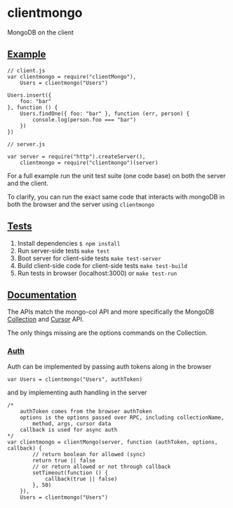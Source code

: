 # clientmongo

MongoDB on the client

## <a href="#Example" name="Example">Example</a>

    // client.js
    var clientmongo = require("clientMongo"),
        Users = clientmongo("Users")

    Users.insert({
        foo: "bar"
    }, function () {
        Users.findOne({ foo: "bar" }, function (err, person) {
            console.log(person.foo === "bar")
        })
    })

    // server.js

    var server = require("http").createServer(),
        clientmongo = require("clientmongo")(server)

For a full example run the unit test suite (one code base) on both the server and the client.

To clarify, you can run the exact same code that interacts with mongoDB in both the browser and the server using `clientmongo`

## <a href="#Tests" name="Tests">Tests</a>

 1. Install dependencies `$ npm install`
 2. Run server-side tests `make test`
 3. Boot server for client-side tests `make test-server`
 4. Build client-side code for client-side tests `make test-build`
 5. Run tests in browser (localhost:3000) or `make test-run`

## <a href="#Documentation" name="Documentation">Documentation</a>

The APIs match the mongo-col API and more specifically the MongoDB [Collection][1] and [Cursor][2] API.

The only things missing are the options commands on the Collection.

### <a href="#Auth" name="Auth">Auth</a>

Auth can be implemented by passing auth tokens along in the browser

`var Users = clientmongo("Users", authToken)`

and by implementing auth handling in the server

    /*
        authToken comes from the browser authToken
        options is the options passed over RPC, including collectionName,
            method, args, cursor data
        callback is used for async auth
    */
    var clientmongo = clientMongo(server, function (authToken, options, callback) {
            // return boolean for allowed (sync)
            return true || false
            // or return allowed or not through callback
            setTimeout(function () {
                callback(true || false)
            }, 50)
        }),
        Users = clientmongo("Users")

  [1]: http://mongodb.github.com/node-mongodb-native/api-generated/collection.html
  [2]: http://mongodb.github.com/node-mongodb-native/api-generated/cursor.html